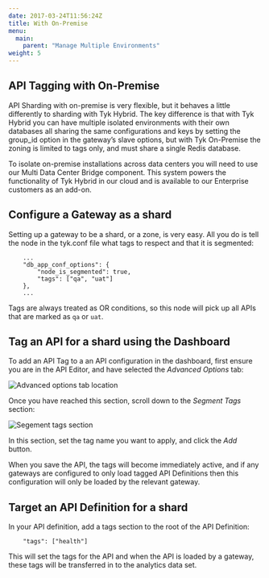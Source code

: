 ```yaml
---
date: 2017-03-24T11:56:24Z
title: With On-Premise
menu: 
  main:
    parent: "Manage Multiple Environments"
weight: 5
---
```


## <a name="api-tagging"></a>API Tagging with On-Premise

API Sharding with on-premise is very flexible, but it behaves a little differently to sharding with Tyk Hybrid. The key difference is that with Tyk Hybrid you can have multiple isolated environments with their own databases all sharing the same configurations and keys by setting the group_id option in the gateway’s slave options, but with Tyk On-Premise the zoning is limited to tags only, and must share a single Redis database.

To isolate on-premise installations across data centers you will need to use our Multi Data Center Bridge component. This system powers the functionality of Tyk Hybrid in our cloud and is available to our Enterprise customers as an add-on.

## <a name="configure-gateway-as-shard"></a> Configure a Gateway as a shard

Setting up a gateway to be a shard, or a zone, is very easy. All you do is tell the node in the tyk.conf file what tags to respect and that it is segmented:

```
	...
	"db_app_conf_options": {
	    "node_is_segmented": true,
	    "tags": ["qa", "uat"]
	},
	...
```

Tags are always treated as OR conditions, so this node will pick up all APIs that are marked as `qa` or `uat`.

## <a name="tag-api-with-dashboard"></a> Tag an API for a shard using the Dashboard

To add an API Tag to a an API configuration in the dashboard, first ensure you are in the API Editor, and have selected the *Advanced Options* tab:

![Advanced options tab location][1]

Once you have reached this section, scroll down to the *Segment Tags* section:

![Segement tags section][2]

In this section, set the tag name you want to apply, and click the *Add* button.

When you save the API, the tags will become immediately active, and if any gateways are configured to only load tagged API Definitions then this configuration will only be loaded by the relevant gateway.

## <a name="target-api-definition-for-shard"></a> Target an API Definition for a shard

In your API definition, add a tags section to the root of the API Definition:

```
	"tags": ["health"]
```

This will set the tags for the API and when the API is loaded by a gateway, these tags will be transferred in to the analytics data set.


[1]: /img/dashboard/system-management/advancedOptionsDesigner.png
[2]: /img/dashboard/system-management/segmentTags.png

